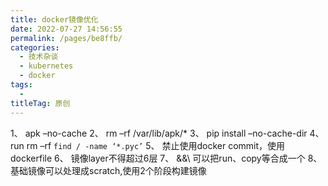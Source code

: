 ```yaml
---
title: docker镜像优化
date: 2022-07-27 14:56:55
permalink: /pages/be8ffb/
categories:
  - 技术杂谈
  - kubernetes
  - docker
tags:
  - 
titleTag: 原创
---
```


1、  apk –no-cache
2、  rm –rf /var/lib/apk/*
3、  pip install –no-cache-dir
4、  run rm –rf `find / -name ‘*.pyc’`
5、  禁止使用docker commit，使用dockerfile
6、  镜像layer不得超过6层
7、  &&\ 可以把run、copy等合成一个
8、  基础镜像可以处理成scratch,使用2个阶段构建镜像

